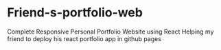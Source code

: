 # Friend-s-portfolio-web
Complete Responsive Personal Portfolio Website using React 
Helping my friend to deploy his react portfolio app in github pages

